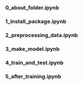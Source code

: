 # 

### 0_about_folder.ipynb
### 1_install_package.ipynb
### 2_preprocessing_data.ipynb
### 3_make_model.ipynb
### 4_train_and_test.ipynb
### 5_after_training.ipynb

